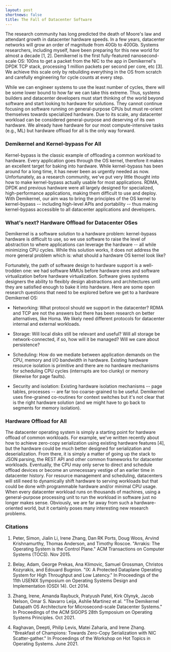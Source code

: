 ```yaml
---
layout: post
shortnews: false
title: The Fall of Datacenter Software
---
```


The research community has long predicted the death of Moore's law and
attendant growth in datacenter hardware speeds.  In a few years,
datacenter networks will grow an order of magnitude from 40Gb to
400Gb.  Systems researchers, including myself, have been preparing for
this new world for almost a decade [1, 2].  Demikernel is the first
fully-featured nanosecond-scale OS: 100ns to get a packet from the NIC
to the app in Demikernel's DPDK TCP stack, processing 1 million
packets per second per core, etc [3].  We achieve this scale only by
rebuilding everything in the OS from scratch and carefully engineering
for cycle counts at every step.

While we can engineer systems to use the least number of cycles, there
will be some lower bound to how far we can take this extreme. Thus,
systems builders and datacenter developers must start thinking of the
world beyond software and start looking to hardware for solutions.
They cannot continue focusing on software running on general-purpose
CPUs but must re-orient themselves towards specialized hardware.  Due
to its scale, any datacenter workload can be considered
general-purpose and deserving of its own hardware. We already have
hardware for our most compute-intensive tasks (e.g., ML) but
hardware offload for all is the only way forward.

### Demikernel and Kernel-bypass For All
Kernel-bypass is the classic example of offloading a common workload
to hardware.  Every application goes through the OS kernel, therefore
it makes an excellent target for baking into hardware.  While
kernel-bypass has been around for a long time, it has never been as
urgently needed as now.  Unfortunately, as a research community, we've
put very little thought into how to make kernel-bypass actually usable
for most applications.  RDMA, DPDK and previous hardware were all
largely designed for specialized, high-performance applications,
making them difficult to use and deploy.  With Demikernel, our aim was
to bring the principles of the OS kernel to kernel-bypass -- including
high-level APIs and portability -- thus making kernel-bypass
accessible to all datacenter applications and developers.

### What's next? Hardware Offload for Datacenter OSes
Demikernel is a software solution to a hardware problem: kernel-bypass
hardware is difficult to use, so we use software to raise the level of
abstraction to where applications can leverage the hardware -- all
while minimizing CPU cycles.  While this solution works, it does not
address the more general problem which is: what should a hardware OS
kernel look like?

Fortunately, the path of software design to hardware support is a
well-trodden one: we had software MMUs before hardware ones and
software virtualization before hardware virtualization.  Software
gives systems designers the ability to flexibly design abstractions
and architectures until they are satisfied enough to bake it into
hardware.  Here are some open research questions that need to be
explored before we get to a hardware Demikernel OS:

* Networking: What protocol should we support in the datacenter? RDMA
  and TCP are not the answers but there has been research on better
  alternatives, like Homa. We likely need different protocols for
  datacenter internal and external workloads.
  
* Storage: Will local disks still be relevant and useful? Will all
  storage be network-connected, if so, how will it be managed? Will we
  care about persistence?
  
* Scheduling: How do we mediate between application demands on the
  CPU, memory and I/O bandwidth in hardware. Existing hardware
  resource isolation is primitive and there are no hardware mechanisms
  for scheduling CPU cycles (interrupts are too clunky) or memory
  (likewise for page faults).
  
* Security and isolation: Existing hardware isolation mechanisms --
  page tables, processes -- are far too coarse-grained to be useful.
  Demikernel uses fine-grained co-routines for context switches but
  it's not clear that is the right hardware solution (and we might
  have to go back to segments for memory isolation).
  
### Hardware Offload for All
The datacenter operating system is simply a starting point for
hardware offload of common workloads.  For example, we've written
recently about how to achieve zero-copy serialization using existing
hardware features [4], but the hardware could be much better designed
for serialization and deserialization. From there, it is simply a
matter of going up the stack to JSON parsing, the REST API and other
common frameworks for datacenter workloads.  Eventually, the CPU may
only serve to direct and schedule offload devices or become an
unnecessary vestige of an earlier time in datacenter history.  For
resource management and scheduling, datacenters will still need to
dynamically shift hardware to serving workloads but that could be done
with programmable hardware and/or minimal CPU usage.  When every
datacenter workload runs on thousands of machines, using a
general-purpose processing unit to run the workload in software just
no longer makes sense.  Obviously, we are far away from such a
hardware-oriented world, but it certainly poses many interesting new
research problems.

### Citations
1. Peter, Simon, Jialin Li, Irene Zhang, Dan RK Ports, Doug Woos,
   Arvind Krishnamurthy, Thomas Anderson, and Timothy
   Roscoe. "Arrakis: The Operating System is the Control Plane." ACM
   Transactions on Computer Systems (TOCS). Nov 2015.

2. Belay, Adam, George Prekas, Ana Klimovic, Samuel Grossman, Christos
   Kozyrakis, and Edouard Bugnion. "IX: A Protected Dataplane
   Operating System for High Throughput and Low Latency." In
   Proceedings of the 11th USENIX Symposium on Operating Systems
   Design and Implementation (OSDI 14). Oct 2014.
   
3. Zhang, Irene, Amanda Raybuck, Pratyush Patel, Kirk Olynyk, Jacob
   Nelson, Omar S. Navarro Leija, Ashlie Martinez et al. "The
   Demikernel Datapath OS Architecture for Microsecond-scale
   Datacenter Systems." In Proceedings of the ACM SIGOPS 28th
   Symposium on Operating Systems Principles. Oct 2021.
   
4. Raghavan, Deepti, Philip Levis, Matei Zaharia, and Irene
   Zhang. "Breakfast of Champions: Towards Zero-Copy Serialization
   with NIC Scatter-gather." In Proceedings of the Workshop on Hot
   Topics in Operating Systems. June 2021.
